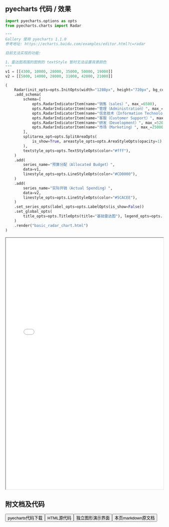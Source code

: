 
## pyecharts 代码 / 效果

```python
import pyecharts.options as opts
from pyecharts.charts import Radar

"""
Gallery 使用 pyecharts 1.1.0
参考地址: https://echarts.baidu.com/examples/editor.html?c=radar

目前无法实现的功能:

1、雷达图周围的图例的 textStyle 暂时无法设置背景颜色
"""
v1 = [[4300, 10000, 28000, 35000, 50000, 19000]]
v2 = [[5000, 14000, 28000, 31000, 42000, 21000]]

(
    Radar(init_opts=opts.InitOpts(width="1280px", height="720px", bg_color="#CCCCCC"))
    .add_schema(
        schema=[
            opts.RadarIndicatorItem(name="销售（sales）", max_=6500),
            opts.RadarIndicatorItem(name="管理（Administration）", max_=16000),
            opts.RadarIndicatorItem(name="信息技术（Information Technology）", max_=30000),
            opts.RadarIndicatorItem(name="客服（Customer Support）", max_=38000),
            opts.RadarIndicatorItem(name="研发（Development）", max_=52000),
            opts.RadarIndicatorItem(name="市场（Marketing）", max_=25000),
        ],
        splitarea_opt=opts.SplitAreaOpts(
            is_show=True, areastyle_opts=opts.AreaStyleOpts(opacity=1)
        ),
        textstyle_opts=opts.TextStyleOpts(color="#fff"),
    )
    .add(
        series_name="预算分配（Allocated Budget）",
        data=v1,
        linestyle_opts=opts.LineStyleOpts(color="#CD0000"),
    )
    .add(
        series_name="实际开销（Actual Spending）",
        data=v2,
        linestyle_opts=opts.LineStyleOpts(color="#5CACEE"),
    )
    .set_series_opts(label_opts=opts.LabelOpts(is_show=False))
    .set_global_opts(
        title_opts=opts.TitleOpts(title="基础雷达图"), legend_opts=opts.LegendOpts()
    )
    .render("basic_radar_chart.html")
)

```

<iframe width="100%" height="800px" src="/pyecharts/Radar/basic_radar_chart.html"></iframe>

## 附文档及代码

<a href="https://cdn.jsdelivr.net/gh/wfy-belief/python/docs/pyecharts/Radar/basic_radar_chart.py"><button class="mybutton">pyecharts代码下载</button></a><a href="https://cdn.jsdelivr.net/gh/wfy-belief/python/docs/pyecharts/Radar/basic_radar_chart.html"><button class="mybutton">HTML源代码</button></a><a href="https://python.wfyblog.cn/pyecharts/Radar/basic_radar_chart.html"><button class="mybutton">独立图形演示界面</button></a><a href="https://cdn.jsdelivr.net/gh/wfy-belief/python/docs/pyecharts/Radar/basic_radar_chart.md"><button class="mybutton">本页markdown原文档</button></a>